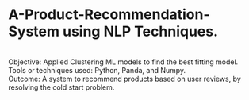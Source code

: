# A-Product-Recommendation-System using NLP Techniques.
</br>
Objective: Applied Clustering ML models to find the best fitting model.
</br>
Tools or techniques used: Python, Panda, and Numpy.
</br>
Outcome: A system to recommend products based on user reviews, by resolving the cold start problem.
